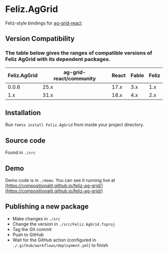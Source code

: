 # Feliz.AgGrid

Feliz-style bindings for [ag-grid-react](https://www.npmjs.com/package/ag-grid-react)

## Version Compatibility

### The table below gives the ranges of compatible versions of Feliz AgGrid with its dependent packages.

| Feliz.AgGrid  | ag-grid-react/community | React | Fable | Feliz |
|-              |-                        |-      |-      |-      |
| 0.0.6         | 25.x                    | 17.x  | 3.x   | 1.x   |
| 1.x           | 31.x                    | 18.x  | 4.x   | 2.x   |

## Installation

Run `femto install Feliz.AgGrid` from inside your project directory.

## Source code

Found in `./src`

## Demo

Demo code is in `./demo`. You can see it running live at [https://compositionalit.github.io/feliz-ag-grid/](https://compositionalit.github.io/feliz-ag-grid/)

## Publishing a new package

- Make changes in `./src`
- Change the version in `./src/Feliz.AgGrid.fsproj`
- Tag the Git commit
- Push to GitHub
- Wait for the GitHub action (configured in `./.github/workflows/deployment.yml`) to finish
